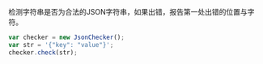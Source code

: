 检测字符串是否为合法的JSON字符串，如果出错，报告第一处出错的位置与字符。

```javascript
var checker = new JsonChecker();
var str = '{"key": "value"}';
checker.check(str);
```
